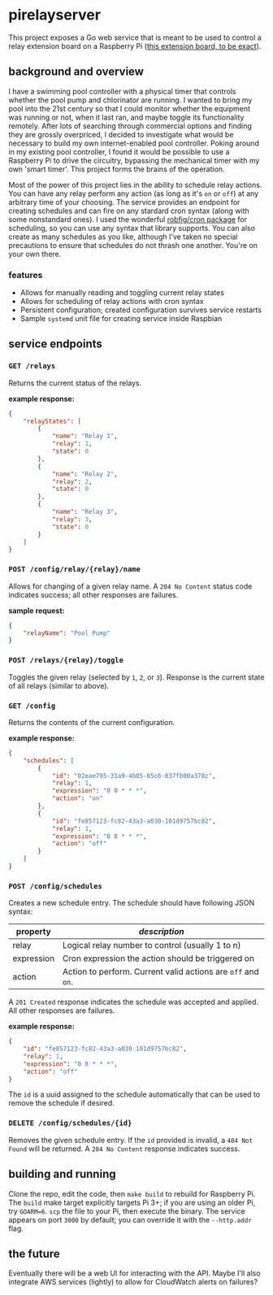 # pirelayserver

This project exposes a Go web service that is meant to be used to control a relay extension board on a Raspberry Pi ([this extension board, to be exact](https://www.amazon.com/gp/product/B07CZL2SKN)).

## background and overview

I have a swimming pool controller with a physical timer that controls whether the pool pump and chlorinator are running.  I wanted to bring my pool into the 21st century so that I could monitor whether the equipment was running or not, when it last ran, and maybe toggle its functionality remotely.  After lots of searching through commercial options and finding they are grossly overpriced, I decided to investigate what would be necessary to build my own internet-enabled pool controller.  Poking around in my existing pool controller, I found it would be possible to use a Raspberry Pi to drive the circuitry, bypassing the mechanical timer with my own 'smart timer'.  This project forms the brains of the operation.

Most of the power of this project lies in the ability to schedule relay actions.  You can have any relay perform any action (as long as it's `on` or `off`) at any arbitrary time of your choosing.  The service provides an endpoint for creating schedules and can fire on any stardard cron syntax (along with some nonstandard ones).  I used the wonderful [robfig/cron package](https://godoc.org/github.com/robfig/cron) for scheduling, so you can use any syntax that library supports.  You can also create as many schedules as you like, although I've taken no special precautions to ensure that schedules do not thrash one another.  You're on your own there.

### features

* Allows for manually reading and toggling current relay states
* Allows for scheduling of relay actions with cron syntax
* Persistent configuration; created configuration survives service restarts
* Sample `systemd` unit file for creating service inside Raspbian

## service endpoints

### `GET /relays`

Returns the current status of the relays.

**example response:**

```json
{
    "relayStates": [
        {
            "name": "Relay 1",
            "relay": 1,
            "state": 0
        },
        {
            "name": "Relay 2",
            "relay": 2,
            "state": 0
        },
        {
            "name": "Relay 3",
            "relay": 3,
            "state": 0
        }
    ]
}
```

### `POST /config/relay/{relay}/name`

Allows for changing of a given relay name.  A `204 No Content` status code indicates success; all other responses are failures.

**sample request:**

```json
{
    "relayName": "Pool Pump"
}
```

### `POST /relays/{relay}/toggle`

Toggles the given relay (selected by `1`, `2`, or `3`).  Response is the current state of all relays (similar to above).

### `GET /config`

Returns the contents of the current configuration.

**example response:**

```json
{
    "schedules": [
        {
            "id": "02eae795-31a9-4b05-85c6-837fb00a378c",
            "relay": 1,
            "expression": "0 0 * * *",
            "action": "on"
        },
        {
            "id": "fe857123-fc82-43a3-a030-101d9757bc82",
            "relay": 1,
            "expression": "0 8 * * *",
            "action": "off"
        }
    ]
}
```

### `POST /config/schedules`

Creates a new schedule entry.  The schedule should have following JSON syntax:

| property   | *description*                                                 |
|------------|---------------------------------------------------------------|
| relay      | Logical relay number to control (usually 1 to n)              |
| expression | Cron expression the action should be triggered on             |
| action     | Action to perform.  Current valid actions are `off` and `on`. |

A `201 Created` response indicates the schedule was accepted and applied.  All other responses are failures.

**example response:**

```json
{
    "id": "fe857123-fc82-43a3-a030-101d9757bc82",
    "relay": 1,
    "expression": "0 8 * * *",
    "action": "off"
}
```

The `id` is a uuid assigned to the schedule automatically that can be used to remove the schedule if desired.

### `DELETE /config/schedules/{id}`

Removes the given schedule entry.  If the `id` provided is invalid, a `404 Not Found` will be returned.  A `204 No Content` response indicates success.

## building and running

Clone the repo, edit the code, then `make build` to rebuild for Raspberry Pi.  The `build` make target explicitly targets Pi 3+; if you are using an older Pi, try `GOARM=6`.  `scp` the file to your Pi, then execute the binary.  The service appears on port `3000` by default; you can override it with the `--http.addr` flag.

## the future

Eventually there will be a web UI for interacting with the API.  Maybe I'll also integrate AWS services (lightly) to allow for CloudWatch alerts on failures?
